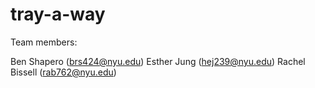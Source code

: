 # tray-a-way
Team members:

Ben Shapero (brs424@nyu.edu)
Esther Jung (hej239@nyu.edu)
Rachel Bissell (rab762@nyu.edu)
